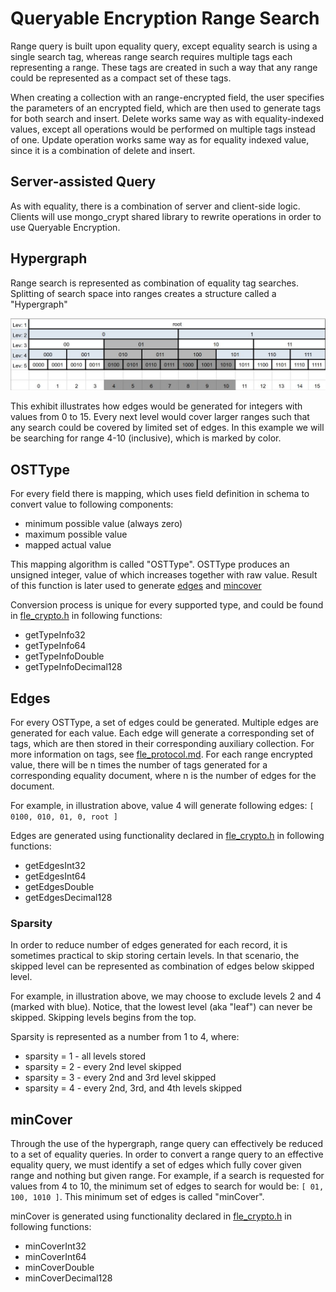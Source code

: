 # Queryable Encryption Range Search

Range query is built upon equality query, except equality search is using a single search tag,
whereas range search requires multiple tags each representing a range. These tags are created
in such a way that any range could be represented as a compact set of these tags.

When creating a collection with an range-encrypted field, the user specifies the parameters
of an encrypted field, which are then used to generate tags for both search and insert. Delete
works same way as with equality-indexed values, except all operations would be
performed on multiple tags instead of one. Update operation works same way as for
equality indexed value, since it is a combination of delete and insert.

## Server-assisted Query

As with equality, there is a combination of server and client-side logic. Clients will
use mongo_crypt shared library to rewrite operations in order to use Queryable Encryption.

## Hypergraph

Range search is represented as combination of equality tag searches. Splitting of search
space into ranges creates a structure called a "Hypergraph"

![Hypergraph](hypergraph.jpg)

This exhibit illustrates how edges would be generated for integers with values from 0 to 15.
Every next level would cover larger ranges such that any search could be covered by limited
set of edges. In this example we will be searching for range 4-10 (inclusive), which is marked
by color.

## OSTType

For every field there is mapping, which uses field definition in schema to convert
value to following components:

-   minimum possible value (always zero)
-   maximum possible value
-   mapped actual value

This mapping algorithm is called "OSTType". OSTType produces an unsigned integer, value of which
increases together with raw value. Result of this function is later used to generate
[edges](#edges) and [mincover](#mincover)

Conversion process is unique for every supported type, and could be found in
[fle_crypto.h](https://github.com/10gen/mongo/blob/SERVER-63138/src/mongo/crypto/fle_crypto.h)
in following functions:

-   getTypeInfo32
-   getTypeInfo64
-   getTypeInfoDouble
-   getTypeInfoDecimal128

## Edges

For every OSTType, a set of edges could be generated. Multiple edges are generated for each value.
Each edge will generate a corresponding set of tags, which are then stored in their corresponding
auxiliary collection. For more information on tags, see [fle_protocol.md](fle_protocol.md). For
each range encrypted value, there will be n times the number of tags generated for a corresponding
equality document, where n is the number of edges for the document.

For example, in illustration above, value 4
will generate following edges: `[ 0100, 010, 01, 0, root ]`

Edges are generated using functionality declared in
[fle_crypto.h](https://github.com/10gen/mongo/blob/SERVER-63138/src/mongo/crypto/fle_crypto.h)
in following functions:

-   getEdgesInt32
-   getEdgesInt64
-   getEdgesDouble
-   getEdgesDecimal128

### Sparsity

In order to reduce number of edges generated for each record, it is sometimes practical to skip
storing certain levels. In that scenario, the skipped level can be represented as combination of
edges below skipped level.

For example, in illustration above, we may choose to exclude levels 2 and 4 (marked with blue).
Notice, that the lowest level (aka "leaf") can never be skipped. Skipping levels begins from
the top.

Sparsity is represented as a number from 1 to 4, where:

-   sparsity = 1 - all levels stored
-   sparsity = 2 - every 2nd level skipped
-   sparsity = 3 - every 2nd and 3rd level skipped
-   sparsity = 4 - every 2nd, 3rd, and 4th levels skipped

## minCover

Through the use of the hypergraph, range query can effectively be reduced to a set of equality queries.
In order to convert a range query to an effective equality query, we must identify a set of edges
which fully cover given range and nothing but given range. For example, if a search is requested for
values from 4 to 10, the minimum set of edges to search for would be: `[ 01, 100, 1010 ]`. This
minimum set of edges is called "minCover".

minCover is generated using functionality declared in
[fle_crypto.h](https://github.com/10gen/mongo/blob/SERVER-63138/src/mongo/crypto/fle_crypto.h)
in following functions:

-   minCoverInt32
-   minCoverInt64
-   minCoverDouble
-   minCoverDecimal128
